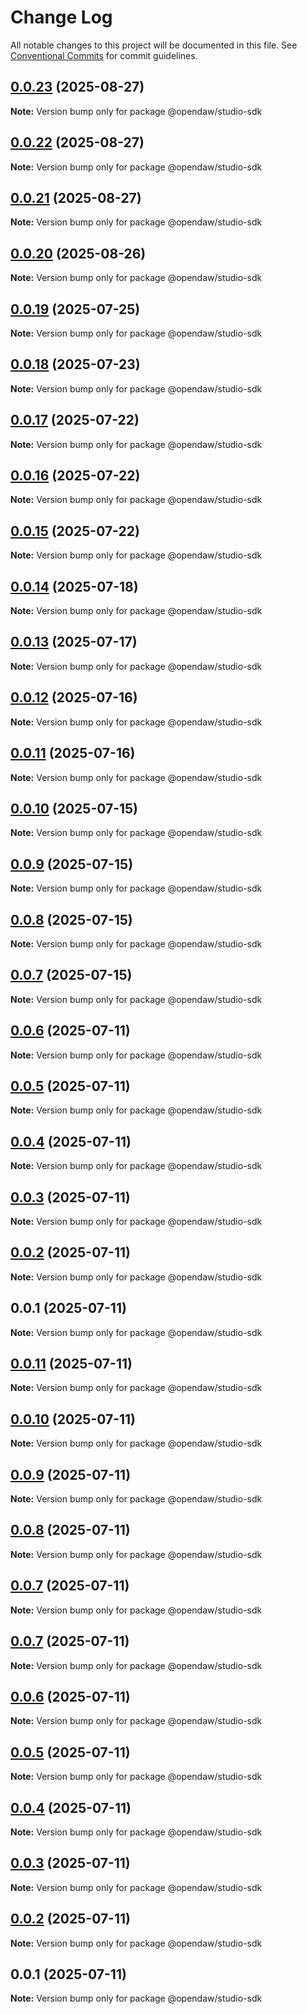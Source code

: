 # Change Log

All notable changes to this project will be documented in this file.
See [Conventional Commits](https://conventionalcommits.org) for commit guidelines.

## [0.0.23](https://github.com/andremichelle/opendaw/compare/@opendaw/studio-sdk@0.0.22...@opendaw/studio-sdk@0.0.23) (2025-08-27)

**Note:** Version bump only for package @opendaw/studio-sdk

## [0.0.22](https://github.com/andremichelle/opendaw/compare/@opendaw/studio-sdk@0.0.21...@opendaw/studio-sdk@0.0.22) (2025-08-27)

**Note:** Version bump only for package @opendaw/studio-sdk

## [0.0.21](https://github.com/andremichelle/opendaw/compare/@opendaw/studio-sdk@0.0.20...@opendaw/studio-sdk@0.0.21) (2025-08-27)

**Note:** Version bump only for package @opendaw/studio-sdk

## [0.0.20](https://github.com/andremichelle/opendaw/compare/@opendaw/studio-sdk@0.0.19...@opendaw/studio-sdk@0.0.20) (2025-08-26)

**Note:** Version bump only for package @opendaw/studio-sdk

## [0.0.19](https://github.com/andremichelle/opendaw/compare/@opendaw/studio-sdk@0.0.18...@opendaw/studio-sdk@0.0.19) (2025-07-25)

**Note:** Version bump only for package @opendaw/studio-sdk

## [0.0.18](https://github.com/andremichelle/opendaw/compare/@opendaw/studio-sdk@0.0.17...@opendaw/studio-sdk@0.0.18) (2025-07-23)

**Note:** Version bump only for package @opendaw/studio-sdk

## [0.0.17](https://github.com/andremichelle/opendaw/compare/@opendaw/studio-sdk@0.0.16...@opendaw/studio-sdk@0.0.17) (2025-07-22)

**Note:** Version bump only for package @opendaw/studio-sdk

## [0.0.16](https://github.com/andremichelle/opendaw/compare/@opendaw/studio-sdk@0.0.15...@opendaw/studio-sdk@0.0.16) (2025-07-22)

**Note:** Version bump only for package @opendaw/studio-sdk

## [0.0.15](https://github.com/andremichelle/opendaw/compare/@opendaw/studio-sdk@0.0.14...@opendaw/studio-sdk@0.0.15) (2025-07-22)

**Note:** Version bump only for package @opendaw/studio-sdk

## [0.0.14](https://github.com/andremichelle/opendaw/compare/@opendaw/studio-sdk@0.0.13...@opendaw/studio-sdk@0.0.14) (2025-07-18)

**Note:** Version bump only for package @opendaw/studio-sdk

## [0.0.13](https://github.com/andremichelle/opendaw/compare/@opendaw/studio-sdk@0.0.12...@opendaw/studio-sdk@0.0.13) (2025-07-17)

**Note:** Version bump only for package @opendaw/studio-sdk

## [0.0.12](https://github.com/andremichelle/opendaw/compare/@opendaw/studio-sdk@0.0.11...@opendaw/studio-sdk@0.0.12) (2025-07-16)

**Note:** Version bump only for package @opendaw/studio-sdk

## [0.0.11](https://github.com/andremichelle/opendaw/compare/@opendaw/studio-sdk@0.0.10...@opendaw/studio-sdk@0.0.11) (2025-07-16)

**Note:** Version bump only for package @opendaw/studio-sdk

## [0.0.10](https://github.com/andremichelle/opendaw/compare/@opendaw/studio-sdk@0.0.9...@opendaw/studio-sdk@0.0.10) (2025-07-15)

**Note:** Version bump only for package @opendaw/studio-sdk

## [0.0.9](https://github.com/andremichelle/opendaw/compare/@opendaw/studio-sdk@0.0.8...@opendaw/studio-sdk@0.0.9) (2025-07-15)

**Note:** Version bump only for package @opendaw/studio-sdk

## [0.0.8](https://github.com/andremichelle/opendaw/compare/@opendaw/studio-sdk@0.0.7...@opendaw/studio-sdk@0.0.8) (2025-07-15)

**Note:** Version bump only for package @opendaw/studio-sdk

## [0.0.7](https://github.com/andremichelle/opendaw/compare/@opendaw/studio-sdk@0.0.6...@opendaw/studio-sdk@0.0.7) (2025-07-15)

**Note:** Version bump only for package @opendaw/studio-sdk

## [0.0.6](https://github.com/andremichelle/opendaw/compare/@opendaw/studio-sdk@0.0.5...@opendaw/studio-sdk@0.0.6) (2025-07-11)

**Note:** Version bump only for package @opendaw/studio-sdk

## [0.0.5](https://github.com/andremichelle/opendaw/compare/@opendaw/studio-sdk@0.0.4...@opendaw/studio-sdk@0.0.5) (2025-07-11)

**Note:** Version bump only for package @opendaw/studio-sdk

## [0.0.4](https://github.com/andremichelle/opendaw/compare/@opendaw/studio-sdk@0.0.3...@opendaw/studio-sdk@0.0.4) (2025-07-11)

**Note:** Version bump only for package @opendaw/studio-sdk

## [0.0.3](https://github.com/andremichelle/opendaw/compare/@opendaw/studio-sdk@0.0.2...@opendaw/studio-sdk@0.0.3) (2025-07-11)

**Note:** Version bump only for package @opendaw/studio-sdk

## [0.0.2](https://github.com/andremichelle/opendaw/compare/@opendaw/studio-sdk@0.0.1...@opendaw/studio-sdk@0.0.2) (2025-07-11)

**Note:** Version bump only for package @opendaw/studio-sdk

## 0.0.1 (2025-07-11)

**Note:** Version bump only for package @opendaw/studio-sdk

## [0.0.11](https://github.com/andremichelle/opendaw/compare/@opendaw/studio-sdk@0.0.10...@opendaw/studio-sdk@0.0.11) (2025-07-11)

**Note:** Version bump only for package @opendaw/studio-sdk

## [0.0.10](https://github.com/andremichelle/opendaw/compare/@opendaw/studio-sdk@0.0.9...@opendaw/studio-sdk@0.0.10) (2025-07-11)

**Note:** Version bump only for package @opendaw/studio-sdk

## [0.0.9](https://github.com/andremichelle/opendaw/compare/@opendaw/studio-sdk@0.0.8...@opendaw/studio-sdk@0.0.9) (2025-07-11)

**Note:** Version bump only for package @opendaw/studio-sdk

## [0.0.8](https://github.com/andremichelle/opendaw/compare/@opendaw/studio-sdk@0.0.7...@opendaw/studio-sdk@0.0.8) (2025-07-11)

**Note:** Version bump only for package @opendaw/studio-sdk

## [0.0.7](https://github.com/andremichelle/opendaw/compare/@opendaw/studio-sdk@0.0.7...@opendaw/studio-sdk@0.0.7) (2025-07-11)

**Note:** Version bump only for package @opendaw/studio-sdk

## [0.0.7](https://github.com/andremichelle/opendaw/compare/@opendaw/studio-sdk@0.0.6...@opendaw/studio-sdk@0.0.7) (2025-07-11)

**Note:** Version bump only for package @opendaw/studio-sdk

## [0.0.6](https://github.com/andremichelle/opendaw/compare/@opendaw/studio-sdk@0.0.5...@opendaw/studio-sdk@0.0.6) (2025-07-11)

**Note:** Version bump only for package @opendaw/studio-sdk

## [0.0.5](https://github.com/andremichelle/opendaw/compare/@opendaw/studio-sdk@0.0.4...@opendaw/studio-sdk@0.0.5) (2025-07-11)

**Note:** Version bump only for package @opendaw/studio-sdk

## [0.0.4](https://github.com/andremichelle/opendaw/compare/@opendaw/studio-sdk@0.0.3...@opendaw/studio-sdk@0.0.4) (2025-07-11)

**Note:** Version bump only for package @opendaw/studio-sdk

## [0.0.3](https://github.com/andremichelle/opendaw/compare/@opendaw/studio-sdk@0.0.2...@opendaw/studio-sdk@0.0.3) (2025-07-11)

**Note:** Version bump only for package @opendaw/studio-sdk

## [0.0.2](https://github.com/andremichelle/opendaw/compare/@opendaw/studio-sdk@0.0.1...@opendaw/studio-sdk@0.0.2) (2025-07-11)

**Note:** Version bump only for package @opendaw/studio-sdk

## 0.0.1 (2025-07-11)

**Note:** Version bump only for package @opendaw/studio-sdk
